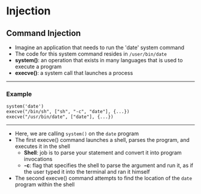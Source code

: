 # Injection

## Command Injection
* Imagine an application that needs to run the 'date' system command
* The code for this system command resides in ```/user/bin/date```
* **system()**: an operation that exists in many languages that is used to execute a program
* **execve()**: a system call that launches a process
---
### Example
```system('date')```<br>
```execve("/bin/sh", ["sh", "-c", "date"], {...})```<br>
```execve("/usr/bin/date", ["date"], {...})```<br>

---
* Here, we are calling ```system()``` on the ```date``` program
* The first execve() command launches a shell, parses the program, and executes it in the shell
  * **Shell**: job is to parse your statement and convert it into program invocations
  * **-c**: flag that specifies the shell to parse the argument and run it, as if the user typed it into the terminal and ran it himself
* The second execve() command attempts to find the location of the ```date``` program within the shell
